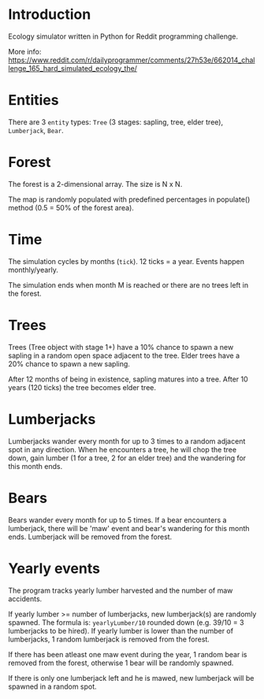 # Introduction
Ecology simulator written in Python for Reddit programming challenge.

More info: https://www.reddit.com/r/dailyprogrammer/comments/27h53e/662014_challenge_165_hard_simulated_ecology_the/

# Entities
There are 3 `entity` types:
`Tree` (3 stages: sapling, tree, elder tree),
`Lumberjack`,
`Bear`.

# Forest
The forest is a 2-dimensional array. The size is N x N. 

The map is randomly populated with predefined percentages in populate() method (0.5 = 50% of the forest area).

# Time
The simulation cycles by months (`tick`). 12 ticks = a year. Events happen monthly/yearly.

The simulation ends when month M is reached or there are no trees left in the forest.

# Trees
Trees (Tree object with stage 1+) have a 10% chance to spawn a new sapling in a random open space adjacent to the tree.
Elder trees have a 20% chance to spawn a new sapling.

After 12 months of being in existence, sapling matures into a tree. After 10 years (120 ticks) the tree becomes elder tree.

# Lumberjacks
Lumberjacks wander every month for up to 3 times to a random adjacent spot in any direction. When he encounters a tree, he will chop the tree down, gain lumber (1 for a tree, 2 for an elder tree) and the wandering for this month ends.

# Bears
Bears wander every month for up to 5 times. If a bear encounters a lumberjack, there will be 'maw' event and bear's wandering for this month ends. Lumberjack will be removed from the forest.

# Yearly events
The program tracks yearly lumber harvested and the number of maw accidents. 

If yearly lumber >= number of lumberjacks, new lumberjack(s) are randomly spawned. The formula is: `yearlyLumber/10` rounded down (e.g. 39/10 = 3 lumberjacks to be hired). If yearly lumber is lower than the number of lumberjacks, 1 random lumberjack is removed from the forest.

If there has been atleast one maw event during the year, 1 random bear is removed from the forest, otherwise 1 bear will be randomly spawned.

If there is only one lumberjack left and he is mawed, new lumberjack will be spawned in a random spot.
